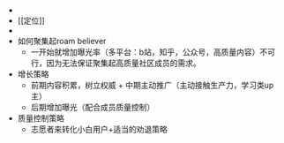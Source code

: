 - 
- [[定位]]
- 
- 如何聚集起roam believer
    - 一开始就增加曝光率（多平台：b站，知乎，公众号，高质量内容）不可行，因为无法保证聚集起高质量社区成员的需求。
- 增长策略
    - 前期内容积累，树立权威 + 中期主动推广（主动接触生产力，学习类up主）
    - 后期增加曝光（配合成员质量控制）
- 质量控制策略
    - 志愿者来转化小白用户+适当的劝退策略
